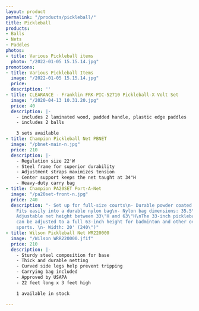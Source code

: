 ```yaml
---
layout: product
permalink: "/products/pickleball/"
title: Pickleball
products:
- Balls
- Nets
- Paddles
photos:
- title: Various Pickleball items
  photo: "/2022-01-05 15.15.14.jpg"
promotions:
- title: Various Pickleball Items
  image: "/2022-01-05 15.15.14.jpg"
  price: 
  description: ''
- title: CLEARANCE - Franklin FRK-PIC-52710 Pickleball-X Volt Set
  image: "/2020-04-13 10.31.20.jpg"
  price: 40
  description: |-
    - includes 2 laminated wood, padded handle, plastic edge paddles
    - includes 2 balls

    3 sets available
- title: Champion Pickleball Net PBNET
  image: "/pbnet-main-n.jpg"
  price: 210
  description: |-
    - Regulation size 22'W
    - Steel frame for superior durability
    - Adjustment straps maximizes tension
    - Center support keeps the net taught at 34"H
    - Heavy-duty carry bag
- title: Champion PA20SET Port-A-Net
  image: "/pa20set-front-n.jpg"
  price: 240
  description: "- Set up for full-size courts\n- Durable powder coated steel frame\n-
    Fits easily into a durable nylon bag\n- Nylon bag dimensions: 35.5\"L x 6\"D\n-
    Adjustable net height between 33\"H and 63\"H\nThe 33-inch pickleball/tennis height
    can be adjusted to a full 63-inch height for badminton and other over the net
    sports. \n- Width: 20' (240\")"
- title: Wilson Pickleball Net WR220000
  image: "/Wilson WRR220000.jfif"
  price: 210
  description: |-
    - Sturdy steel composition for base
    - Thick and durable netting
    - Curved side legs help prevent tripping
    - Carrying bag included
    - Approved by USAPA
    - 22 feet long x 3 feet high

    1 available in stock

---
```

